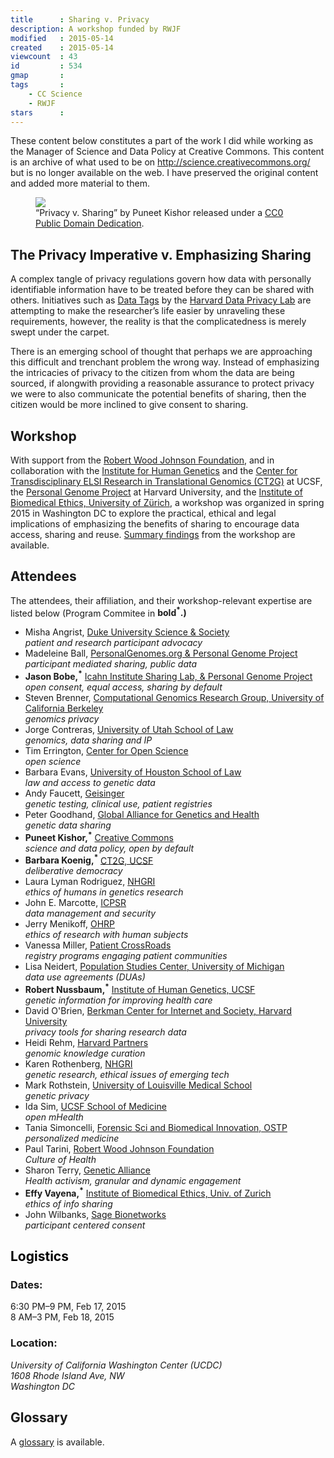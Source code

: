 ```yaml
---
title      : Sharing v. Privacy
description: A workshop funded by RWJF
modified   : 2015-05-14
created    : 2015-05-14
viewcount  : 43
id         : 534
gmap       : 
tags       :
    - CC Science
    - RWJF
stars      : 
---
```


<div class="archive">
    These content below constitutes a part of the work I did while working as the Manager of Science and Data Policy at Creative Commons. This content is an archive of what used to be on <u>http://science.creativecommons.org/</u> but is no longer available on the web. I have preserved the original content and added more material to them.
</div>

<figure>
    <img src="sharingvprivacyclips.jpg">
    <figcaption>
        “Privacy v. Sharing” by Puneet Kishor released under a <a href="http://creativecommons.org/publicdomain/zero/1.0/" target="_blank">CC0 Public Domain Dedication</a>.
    </figcaption>
</figure>

## The Privacy Imperative v. Emphasizing Sharing

A complex tangle of privacy regulations govern how data with personally identifiable information have to be treated before they can be shared with others. Initiatives such as <a href="http://datatags.org/" target="_blank">Data Tags</a> by the <a href="http://dataprivacylab.org" target="_blank">Harvard Data Privacy Lab</a> are attempting to make the researcher’s life easier by unraveling these requirements, however, the reality is that the complicatedness is merely swept under the carpet.

There is an emerging school of thought that perhaps we are approaching this difficult and trenchant problem the wrong way. Instead of emphasizing the intricacies of privacy to the citizen from whom the data are being sourced, if alongwith providing a reasonable assurance to protect privacy we were to also communicate the potential benefits of sharing, then the citizen would be more inclined to give consent to sharing.

## Workshop

With support from the <a href="http://www.rwjf.org" target="_blank">Robert Wood Johnson Foundation</a>, and in collaboration with the <a href="http://humangenetics.ucsf.edu" target="_blank">Institute for Human Genetics</a> and the <a href="http://ct2g.org" target="_blank">Center for Transdisciplinary ELSI Research in Translational Genomics (CT2G)</a> at UCSF, the <a href="http://www.personalgenomes.org" target="_blank">Personal Genome Project</a> at Harvard University, and the <a href="http://www.ethik.uzh.ch/ibme_en.html" target="_blank">Institute of Biomedical Ethics, University of Zürich</a>, a workshop was organized in spring 2015 in Washington DC to explore the practical, ethical and legal implications of emphasizing the benefits of sharing to encourage data access, sharing and reuse. [Summary findings](/Sharing-v-Privacy/Summary-Findings) from the workshop are available.

## Attendees

The attendees, their affiliation, and their workshop-relevant expertise are listed below (Program Commitee in <b>bold<sup>*</sup>.)</b>

<ul>
    <li>Misha Angrist, <a href='https://ssri.duke.edu/people/misha-angrist' title='_blank'>Duke University Science & Society</a><br><i>patient and research participant advocacy</i></li>
    <li>Madeleine Ball, <a href='http://www.personalgenomes.org/harvard/people' title='_blank'>PersonalGenomes.org & Personal Genome Project</a><br><i>participant mediated sharing, public data</i></li>
    <li><b>Jason Bobe,<sup>*</sup></b> <a href='http://icahn.mssm.edu/profiles/jason-bobe' title='_blank'>Icahn Institute Sharing Lab, & Personal Genome Project</a><br><i>open consent, equal access, sharing by default</i></li>
    <li>Steven Brenner, <a href='http://compbio.berkeley.edu/people/brenner/' title='_blank'>Computational Genomics Research Group, University of California Berkeley</a><br><i>genomics privacy</i></li>
    <li>Jorge Contreras, <a href='http://www.law.utah.edu/people/jorge-contreras/' title='_blank'>University of Utah School of Law</a><br><i>genomics, data sharing and IP</i></li>
    <li>Tim Errington, <a href='http://centerforopenscience.org/about_team/' title='_blank'>Center for Open Science</a><br><i>open science</i></li>
    <li>Barbara Evans, <a href='http://www.law.uh.edu/faculty/main.asp?PID=4379' title='_blank'>University of Houston School of Law</a><br><i>law and access to genetic data</i></li>
    <li>Andy Faucett, <a href='https://www.linkedin.com/pub/andrew-faucett/9/BB7/B38' title='_blank'>Geisinger</a><br><i>genetic testing, clinical use, patient registries</i></li>
    <li>Peter Goodhand, <a href='http://genomicsandhealth.org/node/6722' title='_blank'>Global Alliance for Genetics and Health</a><br><i>genetic data sharing</i></li>
    <li><b>Puneet Kishor,<sup>*</sup></b> <a href='http://creativecommons.org' title='_blank'>Creative Commons</a><br><i>science and data policy, open by default</i></li>
    <li><b>Barbara Koenig,<sup>*</sup></b> <a href='http://www.ct2g.org/leadership.html' title='_blank'>CT2G, UCSF</a><br><i>deliberative democracy</i></li>
    <li>Laura Lyman Rodriguez, <a href='http://www.genome.gov/26524442' title='_blank'>NHGRI</a><br><i>ethics of humans in genetics research</i></li>
    <li>John E. Marcotte, <a href='http://www.icpsr.umich.edu/icpsrweb/content/membership/staff/marcotte.html' title='_blank'>ICPSR</a><br><i>data management and security</i></li>
    <li>Jerry Menikoff, <a href='http://www.hhs.gov/ohrp/about/menikoffbio.html' title='_blank'>OHRP</a><br><i>ethics of research with human subjects</i></li>
    <li>Vanessa Miller, <a href='https://patientcrossroads.com/team/item/11-vanessa-rangel-miller.html' title='_blank'>Patient CrossRoads</a><br><i>registry programs engaging patient communities</i></li>
    <li>Lisa Neidert, <a href='http://www.psc.isr.umich.edu/people/profile/70' title='_blank'>Population Studies Center, University of Michigan</a><br><i>data use agreements (DUAs)</i></li>
    <li><b>Robert Nussbaum,<sup>*</sup></b> <a href='http://cancer.ucsf.edu/people/profiles/nussbaum_robert.3571' title='_blank'>Institute of Human Genetics, UCSF</a><br><i>genetic information for improving health care</i></li>
    <li>David O'Brien, <a href='http://cyber.law.harvard.edu/people/dobrien' title='_blank'>Berkman Center for Internet and Society, Harvard University</a><br><i>privacy tools for sharing research data</i></li>
    <li>Heidi Rehm, <a href='http://personalizedmedicine.partners.org/About/Leadership-Team/Heidi-Rehm.aspx' title='_blank'>Harvard Partners</a><br><i>genomic knowledge curation</i></li>
    <li>Karen  Rothenberg, <a href='http://www.law.umaryland.edu/faculty/profiles/faculty.html?facultynum=103' title='_blank'>NHGRI</a><br><i>genetic research, ethical issues of emerging tech</i></li>
    <li>Mark Rothstein, <a href='https://stage.louisville.edu/medschool/medicine/about-us/endowed-chairs/rothstein.html' title='_blank'>University of Louisville Medical School</a><br><i>genetic privacy</i></li>
    <li>Ida Sim, <a href='http://profiles.ucsf.edu/ida.sim' title='_blank'>UCSF School of Medicine</a><br><i>open mHealth</i></li>
    <li>Tania  Simoncelli, <a href='http://www.whitehouse.gov/blog/author/Tania-Simoncelli' title='_blank'>Forensic Sci and Biomedical Innovation, OSTP</a><br><i>personalized medicine</i></li>
    <li>Paul Tarini, <a href='http://www.rwjf.org/en/about-rwjf/leadership-staff/T/paul-tarini.html' title='_blank'>Robert Wood Johnson Foundation</a><br><i>Culture of Health</i></li>
    <li>Sharon Terry, <a href='http://geneticalliance.org/about/staff/sterry' title='_blank'>Genetic Alliance</a><br><i>Health activism, granular and dynamic engagement</i></li>
    <li><b>Effy Vayena,<sup>*</sup></b> <a href='http://www.ethik.uzh.ch/ibme/team/mitarbeitende/effyvayena.html' title='_blank'>Institute of Biomedical Ethics, Univ. of Zurich </a><br><i>ethics of info sharing</i></li>
    <li>John Wilbanks, <a href='http://sagebase.org/leadership/' title='_blank'>Sage Bionetworks </a><br><i>participant centered consent</i></li>
</ul>

<h2><a name="Logistics" style="color: black;">Logistics</a></h2>

<h3>Dates:</h3>
<date>
    6:30 PM–9 PM, Feb 17, 2015<br>
    8 AM–3 PM, Feb 18, 2015<br>
</date>

<h3>Location:</h3>
<address>
    University of California Washington Center (UCDC)<br>
    1608 Rhode Island Ave, NW<br>
    Washington DC<br>
</address>

## Glossary

A [glossary](Sharing-v-Privacy/Glossary) is available.
